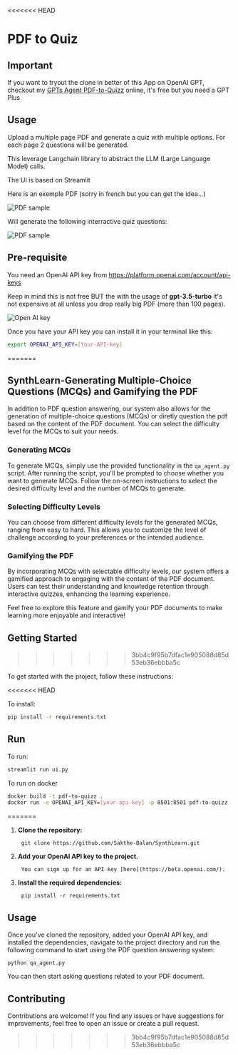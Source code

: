 <<<<<<< HEAD
# PDF to Quiz

## Important

If you want to tryout the clone in better of this App on OpenAI GPT, checkout my [GPTs Agent PDF-to-Quizz](https://chat.openai.com/g/g-oMR8x3UTD-pdf-to-quizz) online, it's free but you need a GPT Plus

## Usage

Upload a multiple page PDF and generate a quiz with multiple options. For each page 2 questions will be generated.

This leverage Langchain library to abstract the LLM (Large Language Model) calls.

The UI is based on Streamlit

Here is an exemple PDF (sorry in french but you can get the idea...)

![PDF sample](img/PDF-sample.png)

Will generate the following interractive quiz questions:

![PDF sample](img/quiz-reponse.png)


## Pre-requisite

You need an OpenAI API key from https://platform.openai.com/account/api-keys

Keep in mind this is not free BUT the with the usage of **gpt-3.5-turbo** it's not expensive at all unless you drop really big PDF (more than 100 pages).

![Open AI key](img/OPENAI-KEY.png)

Once you have your API key you can install it in your terminal like this:

``` sh
export OPENAI_API_KEY=[Your-API-key]
```

=======
## SynthLearn-Generating Multiple-Choice Questions (MCQs) and Gamifying the PDF

In addition to PDF question answering, our system also allows for the generation of multiple-choice questions (MCQs) or diretly question the pdf based on the content of the PDF document. You can select the difficulty level for the MCQs to suit your needs.

### Generating MCQs

To generate MCQs, simply use the provided functionality in the `qa_agent.py` script. After running the script, you'll be prompted to choose whether you want to generate MCQs. Follow the on-screen instructions to select the desired difficulty level and the number of MCQs to generate.

### Selecting Difficulty Levels

You can choose from different difficulty levels for the generated MCQs, ranging from easy to hard. This allows you to customize the level of challenge according to your preferences or the intended audience.

### Gamifying the PDF

By incorporating MCQs with selectable difficulty levels, our system offers a gamified approach to engaging with the content of the PDF document. Users can test their understanding and knowledge retention through interactive quizzes, enhancing the learning experience.

Feel free to explore this feature and gamify your PDF documents to make learning more enjoyable and interactive!


## Getting Started
>>>>>>> 3bb4c9f95b7dfac1e905088d85d53eb36ebbba5c

To get started with the project, follow these instructions:

<<<<<<< HEAD

To install:
``` sh
pip install -r requirements.txt
```

## Run



To run:
```sh
streamlit run ui.py
```

To run on docker
```sh
docker build -t pdf-to-quizz .
docker run -e OPENAI_API_KEY=[your-api-key] -p 8501:8501 pdf-to-quizz
```
=======
1. **Clone the repository:**
   

        git clone https://github.com/Sakthe-Balan/SynthLearn.git
    


2. **Add your OpenAI API key to the project.**

        You can sign up for an API key [here](https://beta.openai.com/).

3. **Install the required dependencies:**

        pip install -r requirements.txt


## Usage

Once you've cloned the repository, added your OpenAI API key, and installed the dependencies, navigate to the project directory and run the following command to start using the PDF question answering system: 

 

    python qa_agent.py


You can then start asking questions related to your PDF document.

## Contributing

Contributions are welcome! If you find any issues or have suggestions for improvements, feel free to open an issue or create a pull request.

>>>>>>> 3bb4c9f95b7dfac1e905088d85d53eb36ebbba5c
